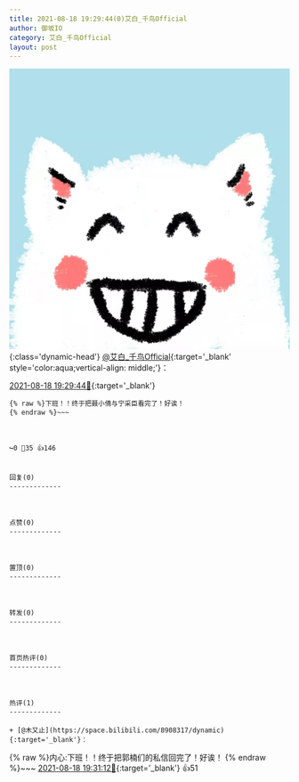 ```yaml
---
title: 2021-08-18 19:29:44(0)艾白_千鸟Official
author: 御坂IO
category: 艾白_千鸟Official
layout: post
---
```


![img](/images/9ae8b9445fd0665cc014d9080156a45271be73c6.jpg){:class='dynamic-head'}
[@艾白_千鸟Official](https://space.bilibili.com/334537711/dynamic){:target='_blank' style='color:aqua;vertical-align: middle;'}：

[2021-08-18 19:29:44🔗](https://t.bilibili.com/560268966125160433){:target='_blank'}

~~~
{% raw %}下班！！终于把聂小倩与宁采臣看完了！好诶！
{% endraw %}~~~



↪️0 💬35 👍146


回复(0)
-------------



点赞(0)
-------------



置顶(0)
-------------



转发(0)
-------------



首页热评(0)
-------------



热评(1)
-------------

+ [@木又止](https://space.bilibili.com/8908317/dynamic){:target='_blank'}：
~~~
{% raw %}内心:下班！！终于把郭楠们的私信回完了！好诶！
{% endraw %}~~~
[2021-08-18 19:31:12🔗](https://t.bilibili.com/560268966125160433#reply5193779309){:target='_blank'} 👍51


